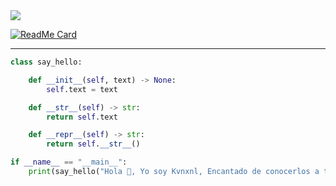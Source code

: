 <img align="center" height="auto" src="https://github.com/MhankBarBar/MhankBarBar/blob/master/img/1.jpg"/>


[![ReadMe Card](https://github-readme-stats.vercel.app/api/pin/?username=mhankbarbar&repo=termux-wabot&theme=auto)](https://github.com/mhankbarbar/termux-wabot)

---
```python
class say_hello:

    def __init__(self, text) -> None:
        self.text = text

    def __str__(self) -> str:
        return self.text

    def __repr__(self) -> str:
        return self.__str__()

if __name__ == "__main__":
    print(say_hello("Hola 👋, Yo soy Kvnxnl, Encantado de conocerlos a todos!"))
```